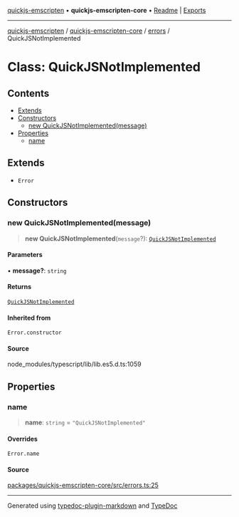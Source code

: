 [quickjs-emscripten](../../../../packages.md) • **quickjs-emscripten-core** • [Readme](../../../index.md) \| [Exports](../../../exports.md)

***

[quickjs-emscripten](../../../../packages.md) / [quickjs-emscripten-core](../../../exports.md) / [errors](../index.md) / QuickJSNotImplemented

# Class: QuickJSNotImplemented

## Contents

- [Extends](QuickJSNotImplemented.md#extends)
- [Constructors](QuickJSNotImplemented.md#constructors)
  - [new QuickJSNotImplemented(message)](QuickJSNotImplemented.md#new-quickjsnotimplementedmessage)
- [Properties](QuickJSNotImplemented.md#properties)
  - [name](QuickJSNotImplemented.md#name)

## Extends

- `Error`

## Constructors

### new QuickJSNotImplemented(message)

> **new QuickJSNotImplemented**(`message`?): [`QuickJSNotImplemented`](QuickJSNotImplemented.md)

#### Parameters

• **message?**: `string`

#### Returns

[`QuickJSNotImplemented`](QuickJSNotImplemented.md)

#### Inherited from

`Error.constructor`

#### Source

node\_modules/typescript/lib/lib.es5.d.ts:1059

## Properties

### name

> **name**: `string` = `"QuickJSNotImplemented"`

#### Overrides

`Error.name`

#### Source

[packages/quickjs-emscripten-core/src/errors.ts:25](https://github.com/justjake/quickjs-emscripten/blob/main/packages/quickjs-emscripten-core/src/errors.ts#L25)

***

Generated using [typedoc-plugin-markdown](https://www.npmjs.com/package/typedoc-plugin-markdown) and [TypeDoc](https://typedoc.org/)
